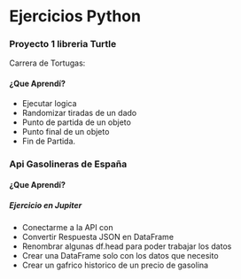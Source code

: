 # Ejercicios Python 

### Proyecto 1 libreria Turtle

Carrera de Tortugas:

#### ¿Que Aprendí?

- Ejecutar logica 
- Randomizar tiradas de un dado
- Punto de partida de un objeto
- Punto final de un objeto
- Fin de Partida.

### Api Gasolineras de España 

#### ¿Que Aprendí?

##### Ejercicio en Jupiter

- Conectarme a la API con
- Convertir Respuesta JSON en DataFrame
- Renombrar algunas df.head para poder trabajar los datos
- Crear una DataFrame solo con los datos que necesito
- Crear un gafrico historico de un precio de gasolina
